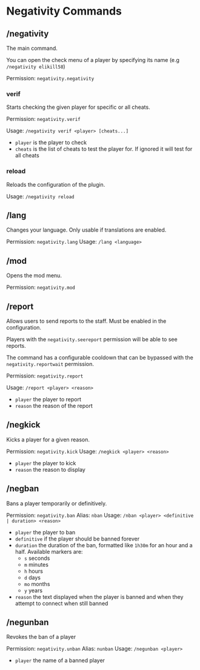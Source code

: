 # Negativity Commands

## /negativity

The main command.

You can open the check menu of a player by specifying its name (e.g `/negativity elikill58`)

Permission: `negativity.negativity`

### verif

Starts checking the given player for specific or all cheats. 

Permission: `negativity.verif`

Usage: `/negativity verif <player> [cheats...]`
- `player` is the player to check
- `cheats` is the list of cheats to test the player for. If ignored it will test for all cheats

### reload

Reloads the configuration of the plugin.

Usage: `/negativity reload`

## /lang

Changes your language. Only usable if translations are enabled.

Permission: `negativity.lang`
Usage: `/lang <language>`

## /mod

Opens the mod menu.

Permission: `negativity.mod`

## /report

Allows users to send reports to the staff. Must be enabled in the configuration.

Players with the `negativity.seereport` permission will be able to see reports.

The command has a configurable cooldown that can be bypassed with the `negativity.reportwait` permission.

Permission: `negativity.report`

Usage: `/report <player> <reason>`
- `player` the player to report
- `reason` the reason of the report

## /negkick

Kicks a player for a given reason.

Permission: `negativity.kick`
Usage: `/negkick <player> <reason>`
- `player` the player to kick
- `reason` the reason to display

## /negban

Bans a player temporarily or definitively.

Permission: `negativity.ban`
Alias: `nban`
Usage: `/nban <player> <definitive | duration> <reason>`
- `player` the player to ban
- `definitive` if the player should be banned forever
- `duration` the duration of the ban, formatted like `1h30m` for an hour and a half. Available markers are:
  - `s` seconds
  - `m` minutes
  - `h` hours
  - `d` days
  - `mo` months
  - `y` years
- `reason` the text displayed when the player is banned and when they attempt to connect when still banned

## /negunban

Revokes the ban of a player

Permission: `negativity.unban`
Alias: `nunban`
Usage: `/negunban <player>`
- `player` the name of a banned player
